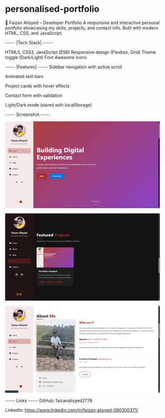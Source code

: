 # personalised-portfolio
💼 Faizan Alisyed – Developer Portfolio
A responsive and interactive personal portfolio showcasing my skills, projects, and contact info. Built with modern HTML, CSS, and JavaScript.

 ----- |Tech Stack| -----

HTML5, CSS3, JavaScript (ES6)
Responsive design (Flexbox, Grid)
Theme toggle (Dark/Light)
Font Awesome Icons

 ----- |Features| -----
Sidebar navigation with active scroll

Animated skill bars

Project cards with hover effects

Contact form with validation

Light/Dark mode (saved with localStorage)

 ----- Screenshot -----

  ![Image Alt](https://github.com/faizanalisyed2776/personalised-portfolio/blob/133a050ac7a062e6601771810e4792d34a616b23/template.png)
 
  
  ![Image Alt](https://github.com/faizanalisyed2776/personalised-portfolio/blob/ac41becef9ab3e17ceac90d636b34a573ccc75e0/Screenshot%202025-06-23%20085910.png)

 
  ![Image Alt](https://github.com/faizanalisyed2776/personalised-portfolio/blob/5623a7a9560c46c64718626e12d77d2f52e99289/Screenshot%202025-06-23%20084311.png)

 
 ----- Links -----
GitHub: faizanalisyed2776

LinkedIn: https://www.linkedin.com/in/faizan-alisyed-090300371/
